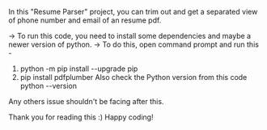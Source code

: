 In this "Resume Parser" project, you can trim out and get a separated view of phone number and email of an resume pdf. 

-> To run this code, you need to install some dependencies and maybe a newer version of python.
-> To do this, open command prompt and run this -
1. python -m pip install --upgrade pip
2. pip install pdfplumber
                          Also check the Python version from this code
   python --version

Any others issue shouldn't be facing after this.

Thank you for reading this :)
Happy coding!
